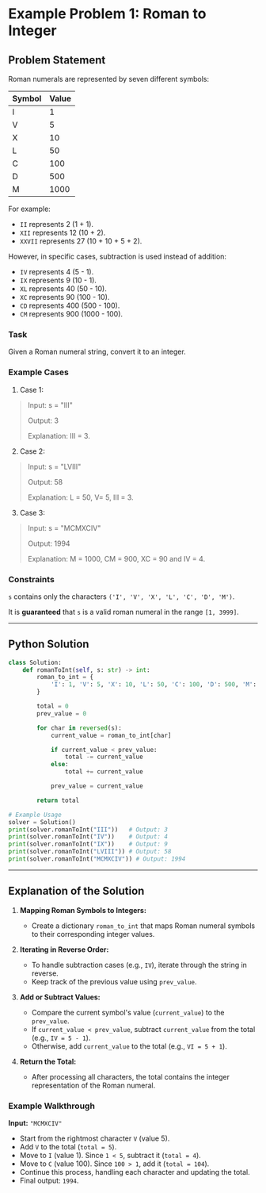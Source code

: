 # Example Problem 1: Roman to Integer

## Problem Statement
Roman numerals are represented by seven different symbols:

| Symbol | Value |
|--------|-------|
| I      | 1     |
| V      | 5     |
| X      | 10    |
| L      | 50    |
| C      | 100   |
| D      | 500   |
| M      | 1000  |

For example:
- `II` represents 2 (1 + 1).
- `XII` represents 12 (10 + 2).
- `XXVII` represents 27 (10 + 10 + 5 + 2).

However, in specific cases, subtraction is used instead of addition:
- `IV` represents 4 (5 - 1).
- `IX` represents 9 (10 - 1).
- `XL` represents 40 (50 - 10).
- `XC` represents 90 (100 - 10).
- `CD` represents 400 (500 - 100).
- `CM` represents 900 (1000 - 100).

### Task
Given a Roman numeral string, convert it to an integer.

### Example Cases
1. Case 1:
>Input: s = "III"
>
>Output: 3
>
>Explanation: III = 3.

2. Case 2:
>Input: s = "LVIII"
>
>Output: 58
>
>Explanation: L = 50, V= 5, III = 3.

3. Case 3:
>Input: s = "MCMXCIV"
>
>Output: 1994
>
>Explanation: M = 1000, CM = 900, XC = 90 and IV = 4.

### Constraints
`s` contains only the characters `('I', 'V', 'X', 'L', 'C', 'D', 'M')`.

It is **guaranteed** that `s` is a valid roman numeral in the range `[1, 3999]`.

---

## Python Solution
```python
class Solution:
    def romanToInt(self, s: str) -> int:
        roman_to_int = {
            'I': 1, 'V': 5, 'X': 10, 'L': 50, 'C': 100, 'D': 500, 'M': 1000
        }

        total = 0
        prev_value = 0

        for char in reversed(s):
            current_value = roman_to_int[char]

            if current_value < prev_value:
                total -= current_value
            else:
                total += current_value

            prev_value = current_value

        return total

# Example Usage
solver = Solution()
print(solver.romanToInt("III"))   # Output: 3
print(solver.romanToInt("IV"))    # Output: 4
print(solver.romanToInt("IX"))    # Output: 9
print(solver.romanToInt("LVIII")) # Output: 58
print(solver.romanToInt("MCMXCIV")) # Output: 1994
```

---

## Explanation of the Solution
1. **Mapping Roman Symbols to Integers:**
   - Create a dictionary `roman_to_int` that maps Roman numeral symbols to their corresponding integer values.

2. **Iterating in Reverse Order:**
   - To handle subtraction cases (e.g., `IV`), iterate through the string in reverse.
   - Keep track of the previous value using `prev_value`.

3. **Add or Subtract Values:**
   - Compare the current symbol's value (`current_value`) to the `prev_value`.
   - If `current_value < prev_value`, subtract `current_value` from the total (e.g., `IV = 5 - 1`).
   - Otherwise, add `current_value` to the total (e.g., `VI = 5 + 1`).

4. **Return the Total:**
   - After processing all characters, the total contains the integer representation of the Roman numeral.

### Example Walkthrough
**Input:** `"MCMXCIV"`
- Start from the rightmost character `V` (value 5).
- Add `V` to the total (`total = 5`).
- Move to `I` (value 1). Since `1 < 5`, subtract it (`total = 4`).
- Move to `C` (value 100). Since `100 > 1`, add it (`total = 104`).
- Continue this process, handling each character and updating the total.
- Final output: `1994`.
